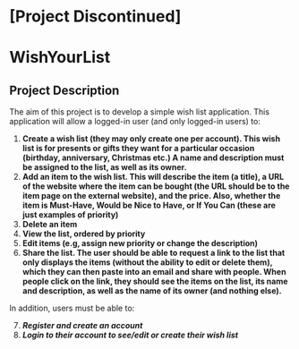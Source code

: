 # [Project Discontinued]
# WishYourList

## Project Description
The aim of this project is to develop a simple wish list application. This application will allow a
logged-in user (and only logged-in users) to:

1. **Create a wish list (they may only create one per account). This wish list is for presents or
gifts they want for a particular occasion (birthday, anniversary, Christmas etc.) A name and
description must be assigned to the list, as well as its owner.**
2. **Add an item to the wish list. This will describe the item (a title), a URL of the website where
the item can be bought (the URL should be to the item page on the external website), and
the price. Also, whether the item is Must-Have, Would be Nice to Have, or If You Can (these
are just examples of priority)**
3. **Delete an item**
4. **View the list, ordered by priority**
5. **Edit items (e.g, assign new priority or change the description)**
6. **Share the list. The user should be able to request a link to the list that only displays the items
(without the ability to edit or delete them), which they can then paste into an email and share
with people. When people click on the link, they should see the items on the list, its name
and description, as well as the name of its owner (and nothing else).**

In addition, users must be able to:

7. _**Register and create an account**_
8. _**Login to their account to see/edit or create their wish list**_
